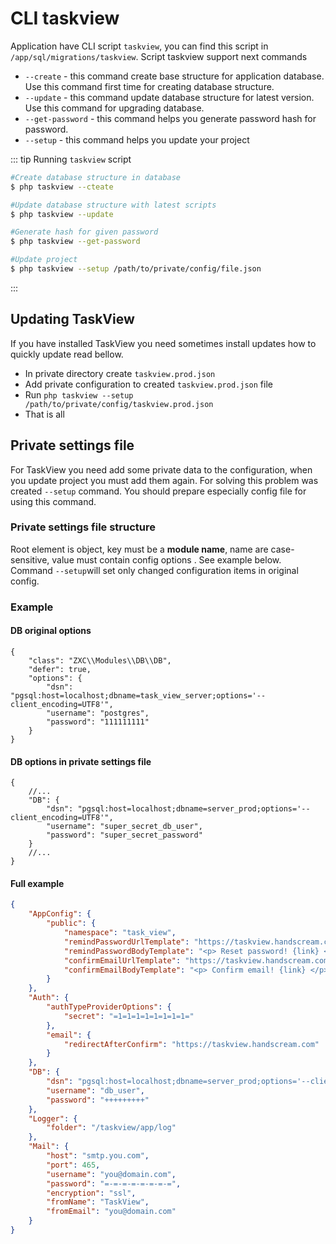 # CLI taskview

Application have CLI script `taskview`, you can find this script in `/app/sql/migrations/taskview`. Script taskview
support next commands

- `--create` - this command create base structure for application database. Use this command first time for creating
  database structure.
- `--update` - this command update database structure for latest version. Use this command for upgrading database.
- `--get-password` - this command helps you generate password hash for password.
- `--setup` - this command helps you update your project

::: tip Running `taskview` script

```bash
#Create database structure in database
$ php taskview --cteate

#Update database structure with latest scripts
$ php taskview --update

#Generate hash for given password
$ php taskview --get-password

#Update project
$ php taskview --setup /path/to/private/config/file.json
```

:::

## Updating TaskView

If you have installed TaskView you need sometimes install updates how to quickly update read bellow.

- In private directory create `taskview.prod.json`
- Add private configuration to created `taskview.prod.json` file
- Run `php taskview --setup /path/to/private/config/taskview.prod.json`
- That is all

## Private settings file

For TaskView you need add some private data to the configuration, when you update project you must add them again. For
solving this problem was created `--setup` command. You should prepare especially config file for using this command.

### Private settings file structure

Root element is object, key must be a **module name**, name are case-sensitive, value must contain config options . See
example below. Command `--setup`will set only changed configuration items in original config.

### Example

#### DB original options

```json{5,6,7}
{
    "class": "ZXC\\Modules\\DB\\DB",
    "defer": true,
    "options": {
        "dsn": "pgsql:host=localhost;dbname=task_view_server;options='--client_encoding=UTF8'",
        "username": "postgres",
        "password": "111111111"
    }
}
```

#### DB options in private settings file

```json{4,5,6}
{
    //...
    "DB": {
        "dsn": "pgsql:host=localhost;dbname=server_prod;options='--client_encoding=UTF8'",
        "username": "super_secret_db_user",
        "password": "super_secret_password"
    }
    //...
}

```

#### Full example

```json
{
    "AppConfig": {
        "public": {
            "namespace": "task_view",
            "remindPasswordUrlTemplate": "https://taskview.handscream.com/#/?resetCode={code}&login={login}",
            "remindPasswordBodyTemplate": "<p> Reset password! {link} </p>",
            "confirmEmailUrlTemplate": "https://taskview.handscream.com/confirm/email/{code}/login/{login}",
            "confirmEmailBodyTemplate": "<p> Confirm email! {link} </p>"
        }
    },
    "Auth": {
        "authTypeProviderOptions": {
            "secret": "=1=1=1=1=1=1=1=1="
        },
        "email": {
            "redirectAfterConfirm": "https://taskview.handscream.com"
        }
    },
    "DB": {
        "dsn": "pgsql:host=localhost;dbname=server_prod;options='--client_encoding=UTF8'",
        "username": "db_user",
        "password": "+++++++++"
    },
    "Logger": {
        "folder": "/taskview/app/log"
    },
    "Mail": {
        "host": "smtp.you.com",
        "port": 465,
        "username": "you@domain.com",
        "password": "=-=-=-=-=-=-=-=",
        "encryption": "ssl",
        "fromName": "TaskView",
        "fromEmail": "you@domain.com"
    }
}

```


